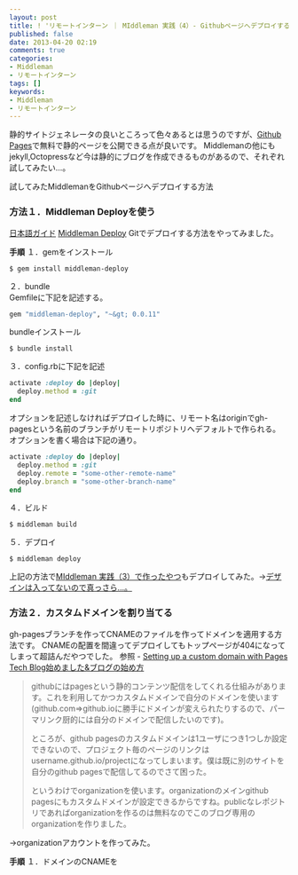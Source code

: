 ```yaml
---
layout: post
title: ! 'リモートインターン ｜ MIddleman 実践（4）- Githubページへデプロイする方法'
published: false
date: 2013-04-20 02:19
comments: true
categories:
- Middleman
- リモートインターン
tags: []
keywords:
- Middleman
- リモートインターン
---
```


静的サイトジェネレータの良いところって色々あるとは思うのですが、[Github Pages](http://pages.github.com/ "Github Pages")で無料で静的ページを公開できる点が良いです。
Middlemanの他にもjekyll,Octopressなど今は静的にブログを作成できるものがあるので、それぞれ試してみたい…。

試してみたMiddlemanをGithubページへデプロイする方法
### 方法１．Middleman Deployを使う
[日本語ガイド](http://middleman-guides.e2esound.com/community/deployment-solutions/ "日本語ガイド")
[Middleman Deploy](https://github.com/tvaughan/middleman-deploy "Middleman Deploy")
Gitでデプロイする方法をやってみました。
<!--more-->

**手順**
１．gemをインストール

```
$ gem install middleman-deploy
```

２．bundle  
Gemfileに下記を記述する。

```ruby
gem "middleman-deploy", "~&gt; 0.0.11"
```

bundleインストール

```
$ bundle install
```

３．config.rbに下記を記述

```ruby
activate :deploy do |deploy|
  deploy.method = :git
end
```

オプションを記述しなければデプロイした時に、リモート名はoriginでgh-pagesという名前のブランチがリモートリポジトリへデフォルトで作られる。
オプションを書く場合は下記の通り。

```ruby
activate :deploy do |deploy|
  deploy.method = :git
  deploy.remote = "some-other-remote-name"
  deploy.branch = "some-other-branch-name"
end
```

４．ビルド

```
$ middleman build
```

５．デプロイ

```
$ middleman deploy
```

上記の方法で[MIddleman 実践（3）で作ったやつ](http://camuro.org/wordpress/?p=601 "MIddleman 実践（3）で作ったやつ")もデプロイしてみた。→[デザインは入ってないので真っさら…。](http://kumanoayumi.github.io/middleman-blog/ "デザインは入ってないので真っさら…。")

### 方法２．カスタムドメインを割り当てる
gh-pagesブランチを作ってCNAMEのファイルを作ってドメインを適用する方法です。
CNAMEの配置を間違ってデプロイしてもトップページが404になってしまって超詰んだやつでした。
参照 - [Setting up a custom domain with Pages](https://help.github.com/articles/setting-up-a-custom-domain-with-pages "Setting up a custom domain with Pages")
[Tech Blog始めました&ブログの始め方](http://tech.riywo.com/blog/2013/04/16/test-entry/ "Tech Blog始めました&ブログの始め方")


<blockquote>githubにはpagesという静的コンテンツ配信をしてくれる仕組みがあります。これを利用してかつカスタムドメインで自分のドメインを使います(github.com=>github.ioに勝手にドメインが変えられたりするので、パーマリンク厨的には自分のドメインで配信したいのです)。

ところが、github pagesのカスタムドメインは1ユーザにつき1つしか設定できないので、プロジェクト毎のページのリンクはusername.github.io/projectになってしまいます。僕は既に別のサイトを自分のgithub pagesで配信してるのでさて困った。

というわけでorganizationを使います。organizationのメインgithub pagesにもカスタムドメインが設定できるからですね。publicなレポジトリであればorganizationを作るのは無料なのでこのブログ専用のorganizationを作りました。</blockquote>
→organizationアカウントを作ってみた。


**手順**
１．ドメインのCNAMEを
